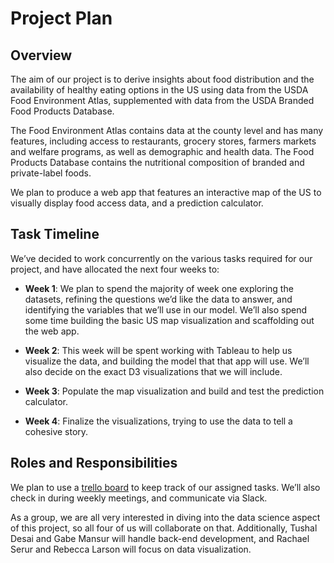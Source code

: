 # Project Plan

## Overview

The aim of our project is to derive insights about food distribution and the availability of healthy eating options in the US using data from the USDA Food Environment Atlas, supplemented with data from the USDA Branded Food Products Database.

The Food Environment Atlas contains data at the county level and has many features, including access to restaurants, grocery stores, farmers markets and welfare programs, as well as demographic and health data. The Food Products Database contains the nutritional composition of branded and private-label foods.

We plan to produce a web app that features an interactive map of the US to visually display food access data, and a prediction calculator.

## Task Timeline

We’ve decided to work concurrently on the various tasks required for our project, and have allocated the next four weeks to:

-   **Week 1**: We plan to spend the majority of week one exploring the datasets, refining the questions we’d like the data to answer, and identifying the variables that we’ll use in our model. We’ll also spend some time building the basic US map visualization and scaffolding out the web app.

-   **Week 2**: This week will be spent working with Tableau to help us visualize the data, and building the model that that app will use. We’ll also decide on the exact D3 visualizations that we will include.

-   **Week 3**: Populate the map visualization and build and test the prediction calculator.

-   **Week 4**: Finalize the visualizations, trying to use the data to tell a cohesive story.

## Roles and Responsibilities

We plan to use a [trello board](https://trello.com/invite/b/nV0Dk09z/14cb1550724df0a1790802d0c9cb6402/e14a-team-project) to keep track of our assigned tasks. We’ll also check in during weekly meetings, and communicate via Slack.

As a group, we are all very interested in diving into the data science aspect of this project, so all four of us will collaborate on that. Additionally, Tushal Desai and Gabe Mansur will handle back-end development, and Rachael Serur and Rebecca Larson will focus on data visualization.
